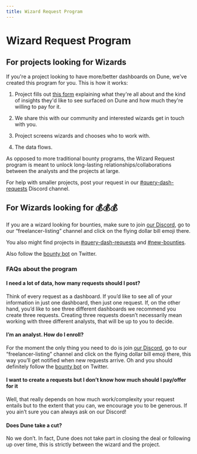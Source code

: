 ```yaml
---
title: Wizard Request Program
---
```


# Wizard Request Program

## For projects looking for Wizards

If you're a project looking to have more/better dashboards on Dune, we've created this program for you. This is how it works:

1. Project fills out [this form](https://bounties.dune.com) explaining what they're all about and the kind of insights they'd like to see surfaced on Dune and how much they're willing to pay for it.

2. We share this with our community and interested wizards get in touch with you.

3. Project screens wizards and chooses who to work with.

4. The data flows.

As opposed to more traditional bounty programs, the Wizard Request program is meant to unlock long-lasting relationships/collaborations between the analysts and the projects at large.

For help with smaller projects, post your request in our [#query-dash-requests](https://discord.com/channels/757637422384283659/786952850034262066) Discord channel.

## For Wizards looking for :moneybag::moneybag::moneybag:

If you are a wizard looking for bounties, make sure to join [our Discord](https://discord.gg/ErrzwBz), go to our “freelancer-listing” channel and click on the flying dollar bill emoji there. 

You also might find projects in [#query-dash-requests](https://discord.com/channels/757637422384283659/786952850034262066) and [#new-bounties](https://discord.com/channels/757637422384283659/1024301019074674688).

Also follow the [bounty bot](https://twitter.com/Dune\_Bounties) on Twitter.

### FAQs about the program

#### I need a lot of data, how many requests should I post?

Think of every request as a dashboard. If you’d like to see all of your information in just one dashboard, then just one request. If, on the other hand, you’d like to see three different dashboards we recommend you create three requests. Creating three requests doesn’t necessarily mean working with three different analysts, that will be up to you to decide.

#### I’m an analyst. How do I enroll?

For the moment the only thing you need to do is join [our Discord](https://discord.gg/dunecom), go to our “freelancer-listing” channel and click on the flying dollar bill emoji there, this way you’ll get notified when new requests arrive. Oh and you should definitely follow the [bounty bot](https://twitter.com/Dune_Bounties) on Twitter.

#### I want to create a requests but I don’t know how much should I pay/offer for it

Well, that really depends on how much work/complexity your request entails but to the extent that you can, we encourage you to be generous. If you ain’t sure you can always ask on our Discord!

#### Does Dune take a cut?

No we don’t. In fact, Dune does not take part in closing the deal or following up over time, this is strictly between the wizard and the project.
